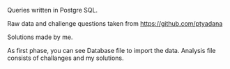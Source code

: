 Queries written in Postgre SQL.

Raw data and challenge questions taken from https://github.com/ptyadana

Solutions made by me.

As first phase, you can see Database file to import the data.
Analysis file consists of challanges and my solutions.
